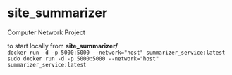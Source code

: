# site_summarizer
Computer Network Project

to start locally from <strong>site_summarizer/</strong> <br>
```docker run -d -p 5000:5000 --network="host" summarizer_service:latest```
```sudo docker run -d -p 5000:5000 --network="host" summarizer_service:latest```



